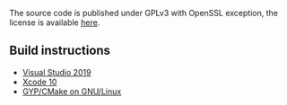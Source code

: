 The source code is published under GPLv3 with OpenSSL exception, the license is available [here][license].

## Build instructions

* [Visual Studio 2019][msvc]
* [Xcode 10][xcode]
* [GYP/CMake on GNU/Linux][cmake]

[//]: # (LINKS)
[license]: LICENSE
[msvc]: docs/building-msvc.md
[xcode]: docs/building-xcode.md
[cmake]: docs/building-cmake.md

